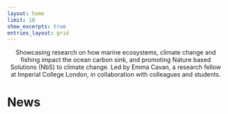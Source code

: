 ```yaml
---
layout: home
limit: 10
show_excerpts: true
entries_layout: grid
---
```


<div style="text-align: center"> Showcasing research on how marine ecosystems, climate change and fishing impact the ocean carbon sink, and promoting Nature based Solutions (NbS) to climate change. Led by Emma Cavan, a research fellow at Imperial College London, in collaboration with colleagues and students. </div>

# News
